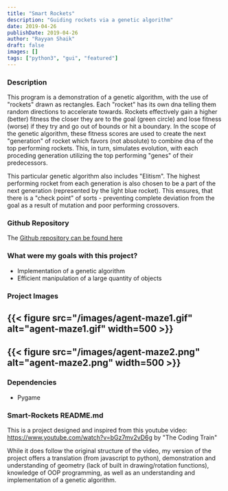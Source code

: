 ```yaml
---
title: "Smart Rockets"
description: "Guiding rockets via a genetic algorithm"
date: 2019-04-26
publishDate: 2019-04-26
author: "Rayyan Shaik"
draft: false
images: []
tags: ["python3", "gui", "featured"]
---
```


### Description
This program is a demonstration of a genetic algorithm, with the use of "rockets" drawn 
as rectangles. Each "rocket" has its own dna telling them random directions to accelerate towards.
Rockets effectively gain a higher (better) fitness the closer they are to the goal (green circle)
and lose fitness (worse) if they try and go out of bounds or hit a boundary. In the scope of the
genetic algorithm, these fitness scores are used to create the next "generation" of rocket which
favors (not absolute) to combine dna of the top performing rockets. This, in turn, simulates evolution,
with each proceding generation utilizing the top performing "genes" of their predecessors.

This particular genetic algorithm also includes "Elitism". The highest performing rocket from each generation
is also chosen to be a part of the next generation (represented by the light blue rocket). 
This ensures, that there is a "check point" of sorts - preventing complete deviation from 
the goal as a result of mutation and poor performing crossovers.

### Github Repository
The [Github repository can be found here](https://github.com/rayyanshaik2022/Smart-Rockets)

### What were my goals with this project?
* Implementation of a genetic algorithm
* Efficient manipulation of a large quantity of objects

### Project Images

{{< figure src="/images/agent-maze1.gif" alt="agent-maze1.gif" width=500 >}}
---
{{< figure src="/images/agent-maze2.png" alt="agent-maze2.png" width=500 >}}
---

### Dependencies
* Pygame


### Smart-Rockets README.md
This is a project designed and inspired from this youtube video:
https://www.youtube.com/watch?v=bGz7mv2vD6g by "The Coding Train"

While it does follow the original structure of the video, my version of the project
offers a translation (from javascript to python), demonstration and understanding of 
geometry (lack of built in drawing/rotation functions), knowledge of OOP programming,
as well as an understanding and implementation of a genetic algorithm.